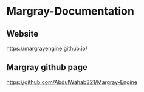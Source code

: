 # Margray-Documentation

## Website
https://margrayengine.github.io/
## Margray github page
https://github.com/AbdulWahab321/Margray-Engine
